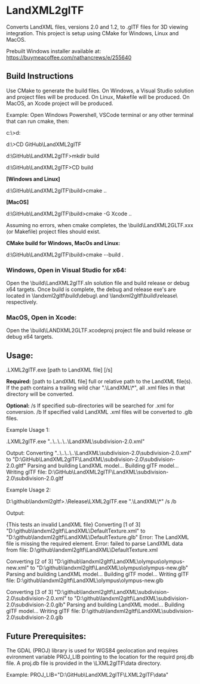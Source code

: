 # LandXML2glTF
Converts LandXML files, versions 2.0 and 1.2, to .glTF files for 3D viewing integration. This project is setup using CMake for Windows, Linux and MacOS.

Prebuilt Windows installer available at: https://buymeacoffee.com/nathancrews/e/255640

<h2>Build Instructions</h2>
Use CMake to generate the build files. On Windows, a Visual Studio solution and project files will be produced.
On Linux, Makefile will be produced. On MacOS, an Xcode project will be produced.

Example: Open Windows Powershell, VSCode terminal or any other terminal that can run cmake, then:

c:\\>d:

d:\\>CD GitHub\\LandXML2glTF

d:\\GitHub\\LandXML2glTF>mkdir build

d:\\GitHub\\LandXML2glTF>CD build

<b>[Windows and Linux]</b>

d:\\GitHub\\LandXML2glTF\build>cmake ..

<b>[MacOS]</b>

d:\\GitHub\\LandXML2glTF\build>cmake -G Xcode ..

Assuming no errors, when cmake completes, the \build\LandXML2GLTF.xxx (or Makefile) project files should exist.

<b>CMake build for Windows, MacOs and Linux:</b>

d:\\GitHub\\LandXML2glTF\build>cmake --build .

<h3>Windows, Open in Visual Studio for x64:</h3>
Open the \build\LandXML2glTF.sln solution file and build release or debug x64 targets.
Once build is complete, the debug and release exe's are located in \landxml2gltf\build\debug\ and \landxml2gltf\build\release\ respectively.

<h3>MacOS, Open in Xcode:</h3>
Open the \build\LANDXML2GLTF.xcodeproj project file and build release or debug x64 targets.

<h2>Usage:</h2>
.LXML2glTF.exe [path to LandXML file] [/s]

<b>Required:</b> [path to LandXML file] full or relative path to the LandXML file(s). If the path contains a trailing wild char ".\\LandXML\\*", all .xml files in that directory will be converted.

<b>Optional:</b> /s If specified sub-directories will be searched for .xml for conversion.
                 /b If specified valid LandXML .xml files will be converted to .glb files.

Example Usage 1:

.LXML2glTF.exe "..\\..\\..\\..\\LandXML\subdivision-2.0.xml"

Output:
Converting "..\\..\\..\\..\\LandXML\\subdivision-2.0\\subdivision-2.0.xml" to "D:\\GitHub\\LandXML2glTF\\LandXML\\subdivision-2.0\\subdivision-2.0.gltf"
Parsing and building LandXML model...
Building glTF model...
Writing glTF file: D:\GitHub\LandXML2glTF\LandXML\subdivision-2.0\subdivision-2.0.gltf

Example Usage 2:

D:\github\landxml2gltf>.\Release\LXML2glTF.exe ".\\LandXML\\*" /s /b

Output:

{This tests an invalid LandXML file} Converting [1 of 3] "D:\\github\\landxml2gltf\\LandXML\\DefaultTexture.xml" to "D:\\github\\landxml2gltf\\LandXML\\DefaultTexture.glb"
Error: The LandXML file is missing the required <Units> element.
Error: failed to parse LandXML data from file: D:\github\landxml2gltf\LandXML\DefaultTexture.xml

Converting [2 of 3] "D:\\github\\landxml2gltf\\LandXML\\olympus\\olympus-new.xml" to "D:\\github\\landxml2gltf\\LandXML\\olympus\\olympus-new.glb"
Parsing and building LandXML model...
Building glTF model...
Writing glTF file: D:\github\landxml2gltf\LandXML\olympus\olympus-new.glb

Converting [3 of 3] "D:\\github\\landxml2gltf\\LandXML\\subdivision-2.0\\subdivision-2.0.xml" to "D:\\github\\landxml2gltf\\LandXML\\subdivision-2.0\\subdivision-2.0.glb"
Parsing and building LandXML model...
Building glTF model...
Writing glTF file: D:\github\landxml2gltf\LandXML\subdivision-2.0\subdivision-2.0.glb


<h2>Future Prerequisites:</h2>

The GDAL (PROJ) library is used for WGS84 geolocation and requires evironment variable PROJ_LIB pointing to the location for the requird proj.db file. A proj.db file is provided in the \LXML2glTF\data directory.

Example: PROJ_LIB="D:\GitHub\LandXML2glTF\LXML2glTF\data"
